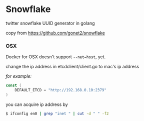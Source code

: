 Snowflake
===

twitter snowflake UUID generator in golang  

copy from https://github.com/gonet2/snowflake

### OSX

Docker for OSX doesn't support `--net=host`, yet.

change the ip address in etcdclient/client.go to mac's ip address

*for example:*  
```go
const (
	DEFAULT_ETCD = "http://192.168.0.10:2379"
)
```

you can acquire ip address by 
```bash
$ ifconfig en0 | grep "inet " | cut -d " " -f2
```
